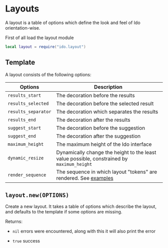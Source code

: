 # Layouts
A layout is a table of options which define the look and feel of Ido orientation-wise.

First of all load the layout module

```lua
local layout = require("ido.layout")
```

## Template
A layout consists of the following options:

| Options | Description |
| ------- | ----------- |
| `results_start` | The decoration before the results |
| `results_selected` | The decoration before the selected result |
| `results_separator` | The decoration which separates the results |
| `results_end` | The decoration after the results |
| `suggest_start` | The decoration before the suggestion |
| `suggest_end` | The decoration after the suggestion |
| `maximum_height` | The maximum height of the Ido interface |
| `dynamic_resize` | Dynamically change the height to the least value possible, constrained by `maximum_height` |
| `render_sequence` | The sequence in which layout "tokens" are rendered. See [examples](ex_layout.md) |

## `layout.new(OPTIONS)`
Create a new layout. It takes a table of options which describe the layout, and defaults to the template if some options are missing.

Returns:
- `nil` errors were encountered, along with this it will also print the error

- `true` success
